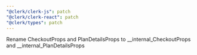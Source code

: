 ```yaml
---
"@clerk/clerk-js": patch
"@clerk/clerk-react": patch
"@clerk/types": patch
---
```


Rename CheckoutProps and PlanDetailsProps to __internal_CheckoutProps and __internal_PlanDetailsProps
